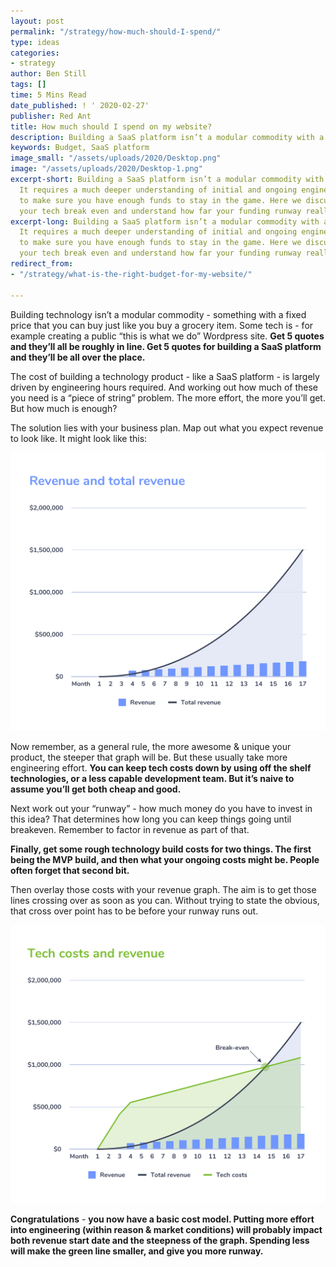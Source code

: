 ```yaml
---
layout: post
permalink: "/strategy/how-much-should-I-spend/"
type: ideas
categories:
- strategy
author: Ben Still
tags: []
time: 5 Mins Read
date_published: ! ' 2020-02-27'
publisher: Red Ant
title: How much should I spend on my website?
description: Building a SaaS platform isn’t a modular commodity with a fixed price.
keywords: Budget, SaaS platform
image_small: "/assets/uploads/2020/Desktop.png"
image: "/assets/uploads/2020/Desktop-1.png"
excerpt-short: Building a SaaS platform isn’t a modular commodity with a fixed price.
  It requires a much deeper understanding of initial and ongoing engineering costs
  to make sure you have enough funds to stay in the game. Here we discuss how to calculate
  your tech break even and understand how far your funding runway really is.
excerpt-long: Building a SaaS platform isn’t a modular commodity with a fixed price.
  It requires a much deeper understanding of initial and ongoing engineering costs
  to make sure you have enough funds to stay in the game. Here we discuss how to calculate
  your tech break even and understand how far your funding runway really is.
redirect_from:
- "/strategy/what-is-the-right-budget-for-my-website/"

---
```

Building technology isn’t a modular commodity - something with a fixed price that you can buy just like you buy a grocery item. Some tech is - for example creating a public “this is what we do” Wordpress site. **Get 5 quotes and they’ll all be roughly in line. Get 5 quotes for building a SaaS platform and they’ll be all over the place.**

The cost of building a technology product - like a SaaS platform - is largely driven by engineering hours required. And working out how much of these you need is a “piece of string” problem. The more effort, the more you’ll get. But how much is enough?

The solution lies with your business plan. Map out what you expect revenue to look like. It might look like this:

![](/assets/uploads/2020/how-much-1.png)

Now remember, as a general rule, the more awesome & unique your product, the steeper that graph will be. But these usually take more engineering effort. **You can keep tech costs down by using off the shelf technologies, or a less capable development team. But it’s naive to assume you’ll get both cheap and good.**

Next work out your “runway” - how much money do you have to invest in this idea? That determines how long you can keep things going until breakeven. Remember to factor in revenue as part of that.

**Finally, get some rough technology build costs for two things. The first being the MVP build, and then what your ongoing costs might be. People often forget that second bit.**

Then overlay those costs with your revenue graph. The aim is to get those lines crossing over as soon as you can. Without trying to state the obvious, that cross over point has to be before your runway runs out.

![](/assets/uploads/2020/how-much-2.png)

**Congratulations** - **you now have a basic cost model. Putting more effort into engineering (within reason & market conditions) will probably impact both revenue start date and the steepness of the graph. Spending less will make the green line smaller, and give you more runway.**